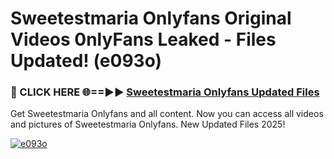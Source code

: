 # Sweetestmaria Onlyfans Original Videos 0nlyFans Leaked - Files Updated! (e093o)

<h3>🔴 CLICK HERE 🌐==►► <a href="https://tinyurl.com/ehrbuxhb" rel="nofollow">Sweetestmaria Onlyfans Updated Files</a></h3>

Get Sweetestmaria Onlyfans and all content. Now you can access all videos and pictures of Sweetestmaria Onlyfans. New Updated Files 2025!

[![e093o](https://i.imgur.com/lVYEuWS.gif)](https://tinyurl.com/ehrbuxhb)
